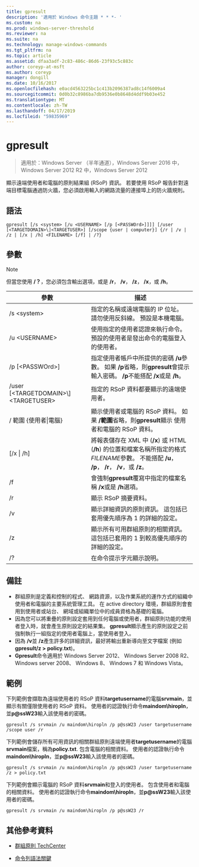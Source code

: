 ```yaml
---
title: gpresult
description: '適用於 Windows 命令主題 * * *- '
ms.custom: na
ms.prod: windows-server-threshold
ms.reviewer: na
ms.suite: na
ms.technology: manage-windows-commands
ms.tgt_pltfrm: na
ms.topic: article
ms.assetid: dfaa3adf-2c83-486c-86d6-23f93c5c883c
author: coreyp-at-msft
ms.author: coreyp
manager: dongill
ms.date: 10/16/2017
ms.openlocfilehash: e0acd4563225bc1c413b2096387ad8c14f6009a4
ms.sourcegitcommit: 0d0b32c8986ba7db9536e0b8648d4ddf9b03e452
ms.translationtype: MT
ms.contentlocale: zh-TW
ms.lasthandoff: 04/17/2019
ms.locfileid: "59835969"
---
```

# <a name="gpresult"></a>gpresult

>適用於：Windows Server （半年通道），Windows Server 2016 中，Windows Server 2012 R2 中，Windows Server 2012

顯示遠端使用者和電腦的原則結果組 (RSoP) 資訊。
若要使用 RSoP 報告針對遠端目標電腦通過防火牆，您必須啟用輸入的網路流量的連接埠上的防火牆規則。
## <a name="syntax"></a>語法
```
gpresult [/s <system> [/u <USERNAME> [/p [<PASSWOrd>]]]] [/user [<TARGETDOMAIN>\]<TARGETUSER>] [/scope {user | computer}] {/r | /v | /z | [/x | /h] <FILENAME> [/f] | /?}
```
## <a name="parameters"></a>參數
> [!NOTE]
> 但當您使用 **/？**，您必須包含輸出選項，或是 **/r**， **/v**， **/z**， **/x**，或 **/h**。

|參數|描述|
|-------|--------|
|/s \<system\>|指定的名稱或遠端電腦的 IP 位址。 請勿使用反斜線。 預設是本機電腦。|
|/u \<USERNAME\>|使用指定的使用者認證來執行命令。 預設的使用者是發出命令的電腦登入的使用者。|
|/p [\<PASSWOrd\>]|指定使用者帳戶中所提供的密碼 **/u**參數。 如果 **/p**省略，則**gpresult**會提示輸入密碼。 **/p**不能搭配 **/x**或是 **/h**。|
|/user [\<TARGETDOMAIN\>\\]\<TARGETUSER\>|指定的 RSoP 資料都要顯示的遠端使用者。|
|/ 範圍 {使用者&#124;電腦}|顯示使用者或電腦的 RSoP 資料。 如果 **/範圍**省略，則**gpresult**顯示 使用者和電腦的 RSoP 資料。|
|[/x &#124; /h] <FILENAME>|將報表儲存在 XML 中 (**/x**) 或 HTML (**/h**) 的位置和檔案名稱所指定的格式*FILENAME*參數。 不能搭配 **/u**， **/p**， **/r**， **/v**，或 **/z**。|
|/f|會強制**gpresult**覆寫中指定的檔案名稱 **/x**或是 **/h**選項。|
|/r|顯示 RSoP 摘要資料。|
|/v|顯示詳細資訊的原則資訊。 這包括已套用優先順序為 1 的詳細的設定。|
|/z|顯示所有可用群組原則的相關資訊。 這包括已套用的 1 到較高優先順序的詳細的設定。|
|/?|在命令提示字元顯示說明。|
## <a name="remarks"></a>備註
-   群組原則是定義和控制的程式、 網路資源，以及作業系統的運作方式的組織中使用者和電腦的主要系統管理工具。 在 active directory 環境，群組原則會套用到使用者或站台、 網域或組織單位中的成員資格為基礎的電腦。
-   因為您可以將重疊的原則設定套用到任何電腦或使用者，群組原則功能的使用者登入時，就會產生原則設定的結果集。 **gpresult**顯示產生的原則設定之前強制執行一組指定的使用者電腦上，當使用者登入。
-   因為 **/v**並 **/z**產生許多的詳細資訊，最好將輸出重新導向至文字檔案 (例如**gpresult/z > policy.txt**)。
-   **Gpresult**命令適用於 Windows Server 2012、 Windows Server 2008 R2、 Windows server 2008、 Windows 8、 Windows 7 和 Windows Vista。
## <a name="BKMK_Examples"></a>範例
下列範例會擷取為遠端使用者的 RSoP 資料**targetusername**的電腦**srvmain**，並顯示有關僅限使用者的 RSoP 資料。 使用者的認證執行命令**maindom\hiropln**，並**p@ssW23**輸入該使用者的密碼。
```
gpresult /s srvmain /u maindom\hiropln /p p@ssW23 /user targetusername /scope user /r
```
下列範例會儲存所有可用資訊的相關群組原則遠端使用者**targetusername**的電腦**srvmain**檔案，稱為**policy.txt**. 包含電腦的相關資料。 使用者的認證執行命令**maindom\hiropln**，並**p@ssW23**輸入該使用者的密碼。
```
gpresult /s srvmain /u maindom\hiropln /p p@ssW23 /user targetusername /z > policy.txt
```
下列範例會顯示電腦的 RSoP 資料**srvmain**和登入的使用者。 包含使用者和電腦的相關資料。 使用者的認證執行命令**maindom\hiropln**，並**p@ssW23**輸入該使用者的密碼。
```
gpresult /s srvmain /u maindom\hiropln /p p@ssW23 /r
```
## <a name="additional-references"></a>其他參考資料
-   [群組原則 TechCenter](https://go.microsoft.com/fwlink/?LinkID=145531)

-   [命令列語法關鍵](command-line-syntax-key.md)
